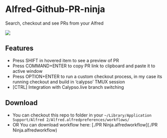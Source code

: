 # Alfred-Github-PR-ninja
Search, checkout and see PRs from your Alfred

![](https://cldup.com/u8T6_Mqc9BG/XtjUYQ.gif)

## Features
- Press SHIFT in hovered item to see a preview of PR
- Press COMMAND+ENTER to copy PR link to clipboard and paste it to active window
- Press OPTION+ENTER to run a custom checkout process, in my case its running checkout and build in ‘calypso’ TMUX session
- [CTRL] Integration with Calypso.live branch switching

## Download

- You can checkout this repo to folder in your `~/Library/Application Support/Alfred 2/Alfred.alfredpreferences/workflows/`
- OR You can download workflow here: [./PR Ninja.alfredworkflow](./PR Ninja.alfredworkflow)
